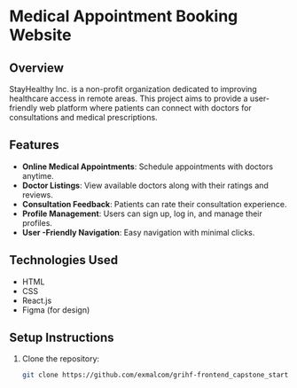 # Medical Appointment Booking Website

## Overview
StayHealthy Inc. is a non-profit organization dedicated to improving healthcare access in remote areas. This project aims to provide a user-friendly web platform where patients can connect with doctors for consultations and medical prescriptions.

## Features
- **Online Medical Appointments**: Schedule appointments with doctors anytime.
- **Doctor Listings**: View available doctors along with their ratings and reviews.
- **Consultation Feedback**: Patients can rate their consultation experience.
- **Profile Management**: Users can sign up, log in, and manage their profiles.
- **User -Friendly Navigation**: Easy navigation with minimal clicks.

## Technologies Used
- HTML
- CSS
- React.js
- Figma (for design)

## Setup Instructions
1. Clone the repository:
   ```bash
   git clone https://github.com/exmalcom/grihf-frontend_capstone_starter_code.git
